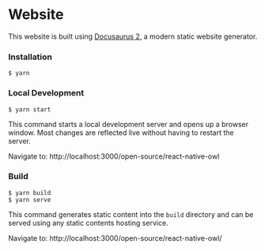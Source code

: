 # Website

This website is built using [Docusaurus 2](https://docusaurus.io/), a modern static website generator.

### Installation

```
$ yarn
```

### Local Development

```
$ yarn start
```

This command starts a local development server and opens up a browser window. Most changes are reflected live without having to restart the server.

Navigate to: http://localhost:3000/open-source/react-native-owl

### Build

```
$ yarn build
$ yarn serve
```

This command generates static content into the `build` directory and can be served using any static contents hosting service.

Navigate to: http://localhost:3000/open-source/react-native-owl/
